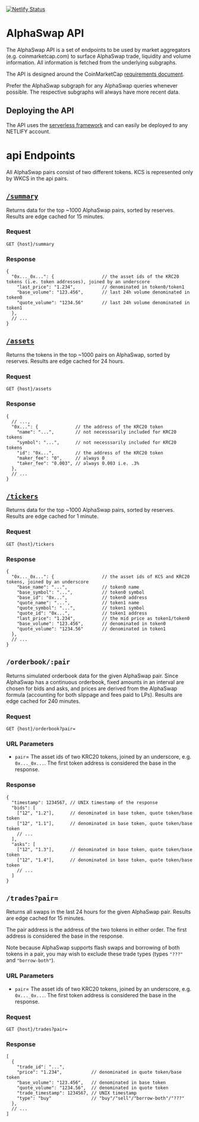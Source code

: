 [![Netlify Status](https://api.netlify.com/api/v1/badges/879a56ce-952d-4201-8d55-92e56772c53a/deploy-status)](https://app.netlify.com/sites/lucid-keller-294a67/deploys)


# AlphaSwap API

The AlphaSwap API is a set of endpoints to be used by market aggregators (e.g. coinmarketcap.com) to surface AlphaSwap trade, liquidity and volume information. All information is fetched from the underlying subgraphs.

The API is designed around the CoinMarketCap [requirements document](https://docs.google.com/document/d/1S4urpzUnO2t7DmS_1dc4EL4tgnnbTObPYXvDeBnukCg).

Prefer the AlphaSwap subgraph for any AlphaSwap queries whenever possible. The respective subgraphs will always have more recent data.

## Deploying the API

The API uses the [serverless framework](https://serverless.com) and can easily be deployed to any NETLIFY account.

# api Endpoints

All AlphaSwap pairs consist of two different tokens. KCS is represented only by WKCS in the api pairs.


## [`/summary`]({host}/summary)

Returns data for the top ~1000 AlphaSwap pairs, sorted by reserves. 
Results are edge cached for 15 minutes.

### Request

`GET {host}/summary`

### Response

```json5
{
  "0x..._0x...": {                  // the asset ids of the KRC20 tokens (i.e. token addresses), joined by an underscore
    "last_price": "1.234",          // denominated in token0/token1
    "base_volume": "123.456",       // last 24h volume denominated in token0
    "quote_volume": "1234.56"       // last 24h volume denominated in token1
  },
  // ...
}
```

## [`/assets`]({host}/assets)

Returns the tokens in the top ~1000 pairs on AlphaSwap, sorted by reserves. 
Results are edge cached for 24 hours.

### Request

`GET {host}/assets`

### Response

```json5
{
  // ...,
  "0x...": {              // the address of the KRC20 token
    "name": "...",        // not necesssarily included for KRC20 tokens
    "symbol": "...",      // not necesssarily included for KRC20 tokens
    "id": "0x...",        // the address of the KRC20 token
    "maker_fee": "0",     // always 0
    "taker_fee": "0.003", // always 0.003 i.e. .3%
  },
  // ...
}
```

## [`/tickers`]({host}/tickers)

Returns data for the top ~1000 AlphaSwap pairs, sorted by reserves.
Results are edge cached for 1 minute.

### Request

`GET {host}/tickers`

### Response

```json5
{
  "0x..._0x...": {                  // the asset ids of KCS and KRC20 tokens, joined by an underscore
    "base_name": "...",             // token0 name
    "base_symbol": "...",           // token0 symbol
    "base_id": "0x...",             // token0 address
    "quote_name": "...",            // token1 name
    "quote_symbol": "...",          // token1 symbol
    "quote_id": "0x...",            // token1 address
    "last_price": "1.234",          // the mid price as token1/token0
    "base_volume": "123.456",       // denominated in token0
    "quote_volume": "1234.56"       // denominated in token1
  },
  // ...
}
```

## `/orderbook/:pair`

Returns simulated orderbook data for the given AlphaSwap pair.
Since AlphaSwap has a continuous orderbook, fixed amounts in an interval are chosen for bids and asks, 
and prices are derived from the AlphaSwap formula (accounting for both slippage and fees paid to LPs). 
Results are edge cached for 240 minutes.

### Request

`GET {host}/orderbook?pair=`

### URL Parameters

- `pair`= The asset ids of two KRC20 tokens, joined by an underscore, e.g. `0x..._0x...`. The first token address is considered the base in the response.

### Response

```json5
{
  "timestamp": 1234567, // UNIX timestamp of the response
  "bids": [
    ["12", "1.2"],      // denominated in base token, quote token/base token
    ["12", "1.1"],      // denominated in base token, quote token/base token
    // ...
  ],
  "asks": [
    ["12", "1.3"],      // denominated in base token, quote token/base token
    ["12", "1.4"],      // denominated in base token, quote token/base token
    // ...
  ]
}
```

## `/trades?pair=`

Returns all swaps in the last 24 hours for the given AlphaSwap pair. 
Results are edge cached for 15 minutes.

The pair address is the address of the two tokens in either order.
The first address is considered the base in the response.

Note because AlphaSwap supports flash swaps and borrowing of both tokens in a pair, you may wish to exclude these 
trade types (types `"???"` and `"borrow-both"`).

### URL Parameters

- `pair`= The asset ids of two KRC20 tokens, joined by an underscore, e.g. `0x..._0x...`. The first token address is considered the base in the response.

### Request

`GET {host}/trades?pair=`

### Response

```json5
[
  {
    "trade_id": "...",
    "price": "1.234",           // denominated in quote token/base token
    "base_volume": "123.456",   // denominated in base token
    "quote_volume": "1234.56",  // denominated in quote token
    "trade_timestamp": 1234567, // UNIX timestamp
    "type": "buy"               // "buy"/"sell"/"borrow-both"/"???" 
  },
  // ...
]
```
